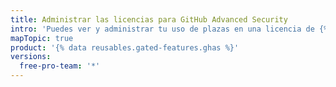 ```yaml
---
title: Administrar las licencias para GitHub Advanced Security
intro: 'Puedes ver y administrar tu uso de plazas en una licencia de {% data variables.product.prodname_advanced_security %}.'
mapTopic: true
product: '{% data reusables.gated-features.ghas %}'
versions:
  free-pro-team: '*'
---
```


